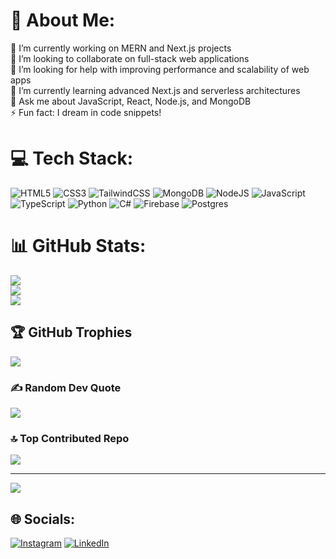 # 💫 About Me:
🔭 I’m currently working on MERN and Next.js projects<br>👯 I’m looking to collaborate on full-stack web applications<br>🤝 I’m looking for help with improving performance and scalability of web apps<br>🌱 I’m currently learning advanced Next.js and serverless architectures<br>💬 Ask me about JavaScript, React, Node.js, and MongoDB<br>⚡ Fun fact: I dream in code snippets!


# 💻 Tech Stack:
![HTML5](https://img.shields.io/badge/html5-%23E34F26.svg?style=for-the-badge&logo=html5&logoColor=white) ![CSS3](https://img.shields.io/badge/css3-%231572B6.svg?style=for-the-badge&logo=css3&logoColor=white) ![TailwindCSS](https://img.shields.io/badge/tailwindcss-%2338B2AC.svg?style=for-the-badge&logo=tailwind-css&logoColor=white) ![MongoDB](https://img.shields.io/badge/MongoDB-%234ea94b.svg?style=for-the-badge&logo=mongodb&logoColor=white) ![NodeJS](https://img.shields.io/badge/node.js-6DA55F?style=for-the-badge&logo=node.js&logoColor=white) ![JavaScript](https://img.shields.io/badge/javascript-%23323330.svg?style=for-the-badge&logo=javascript&logoColor=%23F7DF1E) ![TypeScript](https://img.shields.io/badge/typescript-%23007ACC.svg?style=for-the-badge&logo=typescript&logoColor=white) ![Python](https://img.shields.io/badge/python-3670A0?style=for-the-badge&logo=python&logoColor=ffdd54) ![C#](https://img.shields.io/badge/c%23-%23239120.svg?style=for-the-badge&logo=csharp&logoColor=white) ![Firebase](https://img.shields.io/badge/firebase-%23039BE5.svg?style=for-the-badge&logo=firebase) ![Postgres](https://img.shields.io/badge/postgres-%23316192.svg?style=for-the-badge&logo=postgresql&logoColor=white)
# 📊 GitHub Stats:
![](https://github-readme-stats.vercel.app/api?username=Meistaaa&theme=dark&hide_border=false&include_all_commits=false&count_private=false)<br/>
![](https://github-readme-streak-stats.herokuapp.com/?user=Meistaaa&theme=dark&hide_border=false)<br/>
![](https://github-readme-stats.vercel.app/api/top-langs/?username=Meistaaa&theme=dark&hide_border=false&include_all_commits=false&count_private=false&layout=compact)

## 🏆 GitHub Trophies
![](https://github-profile-trophy.vercel.app/?username=Meistaaa&theme=onedark&no-frame=false&no-bg=false&margin-w=4)

### ✍️ Random Dev Quote
![](https://quotes-github-readme.vercel.app/api?type=vetical&theme=radical)

### 🔝 Top Contributed Repo
![](https://github-contributor-stats.vercel.app/api?username=Meistaaa&limit=5&theme=dark&combine_all_yearly_contributions=true)

---
[![](https://visitcount.itsvg.in/api?id=Meistaaa&icon=4&color=0)](https://visitcount.itsvg.in)

## 🌐 Socials:
[![Instagram](https://img.shields.io/badge/Instagram-%23E4405F.svg?logo=Instagram&logoColor=white)](https://instagram.com/retarded_meista) [![LinkedIn](https://img.shields.io/badge/LinkedIn-%230077B5.svg?logo=linkedin&logoColor=white)](https://linkedin.com/in/muhammad-ali-019b1b2bb/) 

<!-- Proudly created with GPRM ( https://gprm.itsvg.in ) -->
